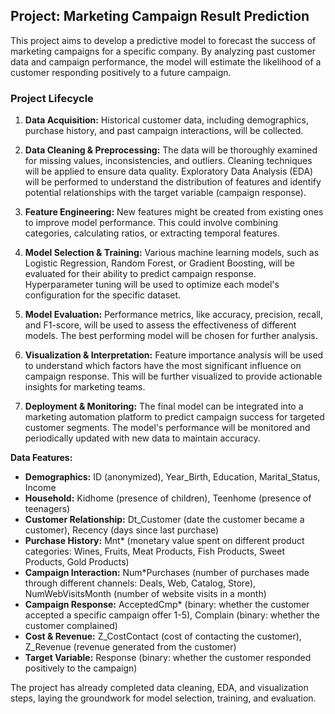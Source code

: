 
## Project: Marketing Campaign Result Prediction

This project aims to develop a predictive model to forecast the success of marketing campaigns for a specific company. By analyzing past customer data and campaign performance, the model will estimate the likelihood of a customer responding positively to a future campaign.

### Project Lifecycle

1. **Data Acquisition:** Historical customer data, including demographics, purchase history, and past campaign interactions, will be collected.

2. **Data Cleaning & Preprocessing:** The data will be thoroughly examined for missing values, inconsistencies, and outliers. Cleaning techniques will be applied to ensure data quality. Exploratory Data Analysis (EDA) will be performed to understand the distribution of features and identify potential relationships with the target variable (campaign response).

3. **Feature Engineering:** New features might be created from existing ones to improve model performance. This could involve combining categories, calculating ratios, or extracting temporal features.

4. **Model Selection & Training:** Various machine learning models, such as Logistic Regression, Random Forest, or Gradient Boosting, will be evaluated for their ability to predict campaign response. Hyperparameter tuning will be used to optimize each model's configuration for the specific dataset.

5. **Model Evaluation:** Performance metrics, like accuracy, precision, recall, and F1-score, will be used to assess the effectiveness of different models. The best performing model will be chosen for further analysis.

6. **Visualization & Interpretation:** Feature importance analysis will be used to understand which factors have the most significant influence on campaign response. This will be further visualized to provide actionable insights for marketing teams.

7. **Deployment & Monitoring:** The final model can be integrated into a marketing automation platform to predict campaign success for targeted customer segments. The model's performance will be monitored and periodically updated with new data to maintain accuracy.


**Data Features:**

- **Demographics:**  ID (anonymized), Year_Birth, Education, Marital_Status, Income
- **Household:** Kidhome (presence of children), Teenhome (presence of teenagers)
- **Customer Relationship:** Dt_Customer (date the customer became a customer), Recency (days since last purchase)
- **Purchase History:** Mnt* (monetary value spent on different product categories: Wines, Fruits, Meat Products, Fish Products, Sweet Products, Gold Products)
- **Campaign Interaction:** Num*Purchases (number of purchases made through different channels: Deals, Web, Catalog, Store), NumWebVisitsMonth (number of website visits in a month)
- **Campaign Response:** AcceptedCmp* (binary: whether the customer accepted a specific campaign offer 1-5), Complain (binary: whether the customer complained)
- **Cost & Revenue:** Z_CostContact (cost of contacting the customer), Z_Revenue (revenue generated from the customer)
- **Target Variable:** Response (binary: whether the customer responded positively to the campaign)

The project has already completed data cleaning, EDA, and visualization steps, laying the groundwork for model selection, training, and evaluation. 
